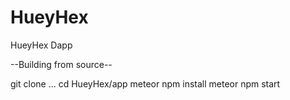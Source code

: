 # HueyHex
HueyHex Dapp

--Building from source--

git clone ...
cd HueyHex/app
meteor npm install
meteor npm start
